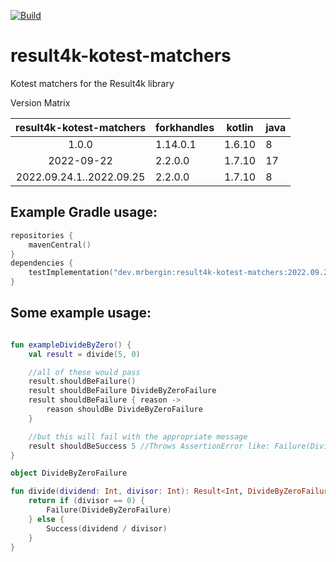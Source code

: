 [![Build](https://github.com/MrBergin/result4k-kotest-matchers/actions/workflows/build.yaml/badge.svg?branch=main)](https://github.com/MrBergin/result4k-kotest-matchers/actions/workflows/build.yaml)

# result4k-kotest-matchers

Kotest matchers for the Result4k library

Version Matrix

| result4k-kotest-matchers | forkhandles | kotlin | java |
|:------------------------:|-------------|--------|------|
|          1.0.0           | 1.14.0.1    | 1.6.10 | 8    |
|        2022-09-22        | 2.2.0.0     | 1.7.10 | 17   |
| 2022.09.24.1..2022.09.25 | 2.2.0.0     | 1.7.10 | 8    |

## Example Gradle usage:

```kotlin
repositories {
    mavenCentral()
}
dependencies {
    testImplementation("dev.mrbergin:result4k-kotest-matchers:2022.09.25")
}
```

## Some example usage:

```kotlin

fun exampleDivideByZero() {
    val result = divide(5, 0)

    //all of these would pass
    result.shouldBeFailure()
    result shouldBeFailure DivideByZeroFailure
    result shouldBeFailure { reason ->
        reason shouldBe DivideByZeroFailure
    }

    //but this will fail with the appropriate message
    result shouldBeSuccess 5 //Throws AssertionError like: Failure(DivideByZero) should be Success(5)
}

object DivideByZeroFailure

fun divide(dividend: Int, divisor: Int): Result<Int, DivideByZeroFailure> {
    return if (divisor == 0) {
        Failure(DivideByZeroFailure)
    } else {
        Success(dividend / divisor)
    }
}
```